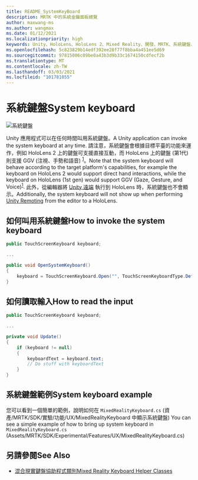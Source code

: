 ```yaml
---
title: README_SystemKeyBoard
description: MRTK 中的系統金鑰面板總覽
author: maxwang-ms
ms.author: wangmax
ms.date: 01/12/2021
ms.localizationpriority: high
keywords: Unity、HoloLens、HoloLens 2、Mixed Reality、開發、MRTK、系統鍵盤、
ms.openlocfilehash: 5c823829b14edf392ee28f77f8bba4a451ee5d69
ms.sourcegitcommit: 97815006c09be0a43b3d9b33c1674150cdfecf2b
ms.translationtype: MT
ms.contentlocale: zh-TW
ms.lasthandoff: 03/03/2021
ms.locfileid: "101781055"
---
```

# <a name="system-keyboard"></a><span data-ttu-id="adf90-104">系統鍵盤</span><span class="sxs-lookup"><span data-stu-id="adf90-104">System keyboard</span></span>

![系統鍵盤](Images/SystemKeyboard/MRTK_SystemKeyboard_Main.png)

<span data-ttu-id="adf90-106">Unity 應用程式可以在任何時間叫用系統鍵盤。</span><span class="sxs-lookup"><span data-stu-id="adf90-106">A Unity application can invoke the system keyboard at any time.</span></span> <span data-ttu-id="adf90-107">請注意，系統鍵盤會根據目標平臺的功能來運作，例如 HoloLens 2 上的鍵盤可支援直接互動，而 HoloLens 上的鍵盤 (第1代) 則支援 GGV (注視、手勢和語音) <sup>[1](https://docs.microsoft.com/windows/mixed-reality/gaze)</sup>。</span><span class="sxs-lookup"><span data-stu-id="adf90-107">Note that the system keyboard will behave according to the target platform's capabilities, for example the keyboard on HoloLens 2 would support direct hand interactions, while the keyboard on HoloLens (1st gen) would support GGV (Gaze, Gesture, and Voice)<sup>[1](https://docs.microsoft.com/windows/mixed-reality/gaze)</sup>.</span></span> <span data-ttu-id="adf90-108">此外，從編輯器將 [Unity 遠端](Tools/HolographicRemoting.md) 執行到 HoloLens 時，系統鍵盤也不會顯示。</span><span class="sxs-lookup"><span data-stu-id="adf90-108">Additionally, the system keyboard will not show up when performing [Unity Remoting](Tools/HolographicRemoting.md) from the editor to a HoloLens.</span></span>

## <a name="how-to-invoke-the-system-keyboard"></a><span data-ttu-id="adf90-109">如何叫用系統鍵盤</span><span class="sxs-lookup"><span data-stu-id="adf90-109">How to invoke the system keyboard</span></span>

```c#
public TouchScreenKeyboard keyboard;

...

public void OpenSystemKeyboard()
{
    keyboard = TouchScreenKeyboard.Open("", TouchScreenKeyboardType.Default, false, false, false, false);
}
```

## <a name="how-to-read-the-input"></a><span data-ttu-id="adf90-110">如何讀取輸入</span><span class="sxs-lookup"><span data-stu-id="adf90-110">How to read the input</span></span>

```c#
public TouchScreenKeyboard keyboard;

...

private void Update()
{
    if (keyboard != null)
    {
        keyboardText = keyboard.text;
        // Do stuff with keyboardText
    }
}
```

## <a name="system-keyboard-example"></a><span data-ttu-id="adf90-111">系統鍵盤範例</span><span class="sxs-lookup"><span data-stu-id="adf90-111">System keyboard example</span></span>

<span data-ttu-id="adf90-112">您可以看到一個簡單的範例，說明如何在 `MixedRealityKeyboard.cs` (資產/MRTK/SDK/實驗/功能/UX/MixedRealityKeyboard 中顯示系統鍵盤) </span><span class="sxs-lookup"><span data-stu-id="adf90-112">You can see a simple example of how to bring up system keyboard in `MixedRealityKeyboard.cs` (Assets/MRTK/SDK/Experimental/Features/UX/MixedRealityKeyboard.cs)</span></span>

## <a name="see-also"></a><span data-ttu-id="adf90-113">另請參閱</span><span class="sxs-lookup"><span data-stu-id="adf90-113">See Also</span></span>

- [<span data-ttu-id="adf90-114">混合現實鍵盤協助程式類別</span><span class="sxs-lookup"><span data-stu-id="adf90-114">Mixed Reality Keyboard Helper Classes</span></span>](Experimental/MixedRealityKeyboard/README_MixedRealityKeyboard.md)
